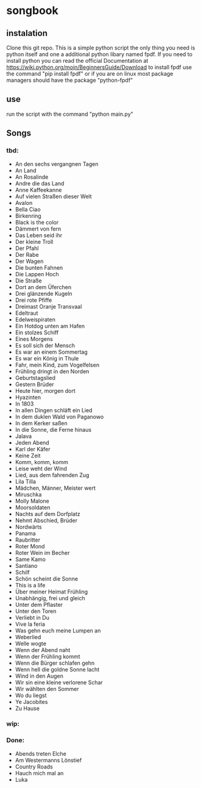 # songbook
## instalation
Clone this git repo. This is a simple python script the only thing you need is python itself
and one a additional python libary named fpdf.
If you need to install python you can read the official Documentation at https://wiki.python.org/moin/BeginnersGuide/Download
to install fpdf use the command "pip install fpdf" or if you are on linux most package managers should have 
the package "python-fpdf"
## use
run the script with the command "python main.py"
## Songs
### tbd:
- An den sechs vergangnen Tagen
- An Land
- An Rosalinde
- Andre die das Land
- Anne Kaffeekanne
- Auf vielen Straßen dieser Welt
- Avalon
- Bella Ciao
- Birkenring
- Black is the color
- Dämmert von fern
- Das Leben seid ihr
- Der kleine Troll
- Der Pfahl
- Der Rabe
- Der Wagen
- Die bunten Fahnen
- Die Lappen Hoch
- Die Straße
- Dort an dem Üferchen
- Drei glänzende Kugeln
- Drei rote Pfiffe
- Dreimast Oranje Transvaal
- Edeltraut
- Edelweispiraten
- Ein Hotdog unten am Hafen
- Ein stolzes Schiff
- Eines Morgens
- Es soll sich der Mensch
- Es war an einem Sommertag 
- Es war ein König in Thule
- Fahr, mein Kind, zum Vogelfelsen
- Frühling dringt in den Norden
- Geburtstagslied
- Gestern Brüder
- Heute hier, morgen dort
- Hyazinten
- In 1803
- In allen Dingen schläft ein Lied 
- In dem duklen Wald von Paganowo
- In dem Kerker saßen
- In die Sonne, die Ferne hinaus
- Jalava
- Jeden Abend
- Karl der Käfer
- Keine Zeit
- Komm, komm, komm
- Leise weht der Wind
- Lied, aus dem fahrenden Zug
- Lila Tilla
- Mädchen, Männer, Meister wert
- Miruschka
- Molly Malone
- Moorsoldaten
- Nachts auf dem Dorfplatz
- Nehmt Abschied, Brüder
- Nordwärts
- Panama
- Raubritter
- Roter Mond 
- Roter Wein im Becher
- Same Kamo
- Santiano
- Schilf
- Schön scheint die Sonne
- This is a life
- Über meiner Heimat Frühling
- Unabhängig, frei und gleich
- Unter dem Pflaster
- Unter den Toren
- Verliebt in Du
- Vive la feria
- Was gehn euch meine Lumpen an
- Weberlied
- Welle wogte
- Wenn der Abend naht
- Wenn der Frühling kommt
- Wenn die Bürger schlafen gehn
- Wenn hell die goldne Sonne lacht
- Wind in den Augen
- Wir sin eine kleine verlorene Schar
- Wir wählten den Sommer 
- Wo du liegst
- Ye Jacobites
- Zu Hause
### wip:

### Done:
- Abends treten Elche
- Am Westermanns Lönstief
- Country Roads
- Hauch mich mal an
- Luka

